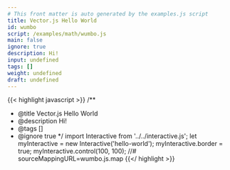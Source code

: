 ```yaml
---
# This front matter is auto generated by the examples.js script
title: Vector.js Hello World
id: wumbo
script: /examples/math/wumbo.js
main: false
ignore: true
description: Hi!
input: undefined
tags: []
weight: undefined
draft: undefined
---
```


{{< highlight javascript >}}
/**
* @title Vector.js Hello World
* @description Hi!
* @tags []
* @ignore true
*/
import Interactive from '../../interactive.js';
let myInteractive = new Interactive('hello-world');
myInteractive.border = true;
myInteractive.control(100, 100);
//# sourceMappingURL=wumbo.js.map
{{</ highlight >}}

